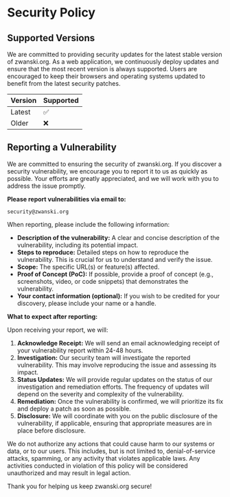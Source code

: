 # Security Policy

## Supported Versions

We are committed to providing security updates for the latest stable version of zwanski.org. As a web application, we continuously deploy updates and ensure that the most recent version is always supported. Users are encouraged to keep their browsers and operating systems updated to benefit from the latest security patches.

| Version | Supported          |
| ------- | ------------------ |
| Latest  | :white_check_mark: |
| Older   | :x:                |

## Reporting a Vulnerability

We are committed to ensuring the security of zwanski.org. If you discover a security vulnerability, we encourage you to report it to us as quickly as possible. Your efforts are greatly appreciated, and we will work with you to address the issue promptly.

**Please report vulnerabilities via email to:**

`security@zwanski.org`

When reporting, please include the following information:

*   **Description of the vulnerability:** A clear and concise description of the vulnerability, including its potential impact.
*   **Steps to reproduce:** Detailed steps on how to reproduce the vulnerability. This is crucial for us to understand and verify the issue.
*   **Scope:** The specific URL(s) or feature(s) affected.
*   **Proof of Concept (PoC):** If possible, provide a proof of concept (e.g., screenshots, video, or code snippets) that demonstrates the vulnerability.
*   **Your contact information (optional):** If you wish to be credited for your discovery, please include your name or a handle.

**What to expect after reporting:**

Upon receiving your report, we will:

1.  **Acknowledge Receipt:** We will send an email acknowledging receipt of your vulnerability report within 24-48 hours.
2.  **Investigation:** Our security team will investigate the reported vulnerability. This may involve reproducing the issue and assessing its impact.
3.  **Status Updates:** We will provide regular updates on the status of our investigation and remediation efforts. The frequency of updates will depend on the severity and complexity of the vulnerability.
4.  **Remediation:** Once the vulnerability is confirmed, we will prioritize its fix and deploy a patch as soon as possible.
5.  **Disclosure:** We will coordinate with you on the public disclosure of the vulnerability, if applicable, ensuring that appropriate measures are in place before disclosure.

We do not authorize any actions that could cause harm to our systems or data, or to our users. This includes, but is not limited to, denial-of-service attacks, spamming, or any activity that violates applicable laws. Any activities conducted in violation of this policy will be considered unauthorized and may result in legal action.

Thank you for helping us keep zwanski.org secure!

